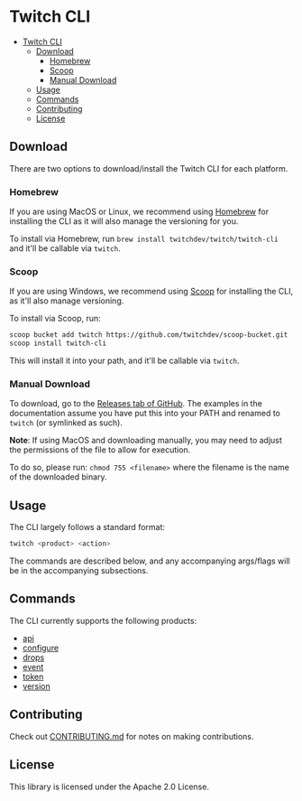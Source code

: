 # Twitch CLI 

- [Twitch CLI](#twitch-cli)
  - [Download](#download)
    - [Homebrew](#homebrew)
    - [Scoop](#scoop)
    - [Manual Download](#manual-download)
  - [Usage](#usage)
  - [Commands](#commands)
  - [Contributing](#contributing)
  - [License](#license)

## Download

There are two options to download/install the Twitch CLI for each platform. 

### Homebrew

If you are using MacOS or Linux, we recommend using [Homebrew](https://brew.sh/) for installing the CLI as it will also manage the versioning for you. 

To install via Homebrew, run `brew install twitchdev/twitch/twitch-cli` and it'll be callable via `twitch`. 

### Scoop

If you are using Windows, we recommend using [Scoop](https://scoop.sh/) for installing the CLI, as it'll also manage versioning. 

To install via Scoop, run: 

```sh
scoop bucket add twitch https://github.com/twitchdev/scoop-bucket.git
scoop install twitch-cli
```

This will install it into your path, and it'll be callable via `twitch`. 

### Manual Download

To download, go to the [Releases tab of GitHub](https://github.com/twitchdev/twitch-cli/releases). The examples in the documentation assume you have put this into your PATH and renamed to `twitch` (or symlinked as such).

**Note**: If using MacOS and downloading manually, you may need to adjust the permissions of the file to allow for execution.

To do so, please run: `chmod 755 <filename>` where the filename is the name of the downloaded binary. 

## Usage

The CLI largely follows a standard format: 

```sh
twitch <product> <action>
```

The commands are described below, and any accompanying args/flags will be in the accompanying subsections.

## Commands

The CLI currently supports the following products: 

- [api](./docs/api.md)
- [configure](./docs/configure.md)
- [drops](./docs/drops.md)
- [event](docs/event.md)
- [token](docs/token.md)
- [version](docs/version.md)

## Contributing

Check out [CONTRIBUTING.md](./CONTRIBUTING.md) for notes on making contributions.

## License 

This library is licensed under the Apache 2.0 License.
